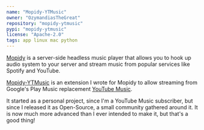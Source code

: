 ```yaml
---
name: "Mopidy-YTMusic"
owner: "OzymandiasTheGreat"
repository: "mopidy-ytmusic"
pypi: "mopidy-ytmusic"
license: "Apache-2.0"
tags: app linux mac python
---
```

[Mopidy](https://mopidy.com/) is a server-side headless music player
that allows you to hook up audio system to your server and stream music
from popular services like Spotify and YouTube.

[Mopidy-YTMusic](https://mopidy.com/ext/ytmusic/) is an extension I wrote for
Mopidy to allow streaming from Google's Play Music replacement [YouTube Music](https://music.youtube.com/).

It started as a personal project, since I'm a YouTube Music subscriber, but
since I released it as Open-Source, a small community gathered around it.
It is now much more advanced than I ever intended to make it, but that's a good thing!
